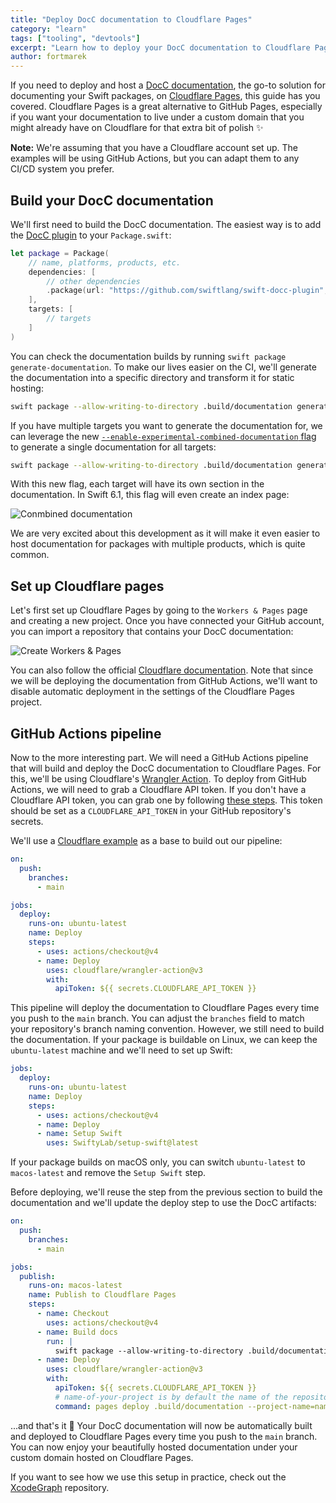 ```yaml
---
title: "Deploy DocC documentation to Cloudflare Pages"
category: "learn"
tags: ["tooling", "devtools"]
excerpt: "Learn how to deploy your DocC documentation to Cloudflare Pages."
author: fortmarek
---
```


If you need to deploy and host a [DocC documentation](https://www.swift.org/documentation/docc/), the go-to solution for documenting your Swift packages, on [Cloudflare Pages](https://pages.cloudflare.com/), this guide has you covered. Cloudflare Pages is a great alternative to GitHub Pages, especially if you want your documentation to live under a custom domain that you might already have on Cloudflare for that extra bit of polish ✨

**Note:** We're assuming that you have a Cloudflare account set up. The examples will be using GitHub Actions, but you can adapt them to any CI/CD system you prefer.

## Build your DocC documentation

We'll first need to build the DocC documentation. The easiest way is to add the [DocC plugin](https://github.com/swiftlang/swift-docc-plugin) to your `Package.swift`:
```swift
let package = Package(
    // name, platforms, products, etc.
    dependencies: [
        // other dependencies
        .package(url: "https://github.com/swiftlang/swift-docc-plugin", from: "1.1.0"),
    ],
    targets: [
        // targets
    ]
)
```

You can check the documentation builds by running `swift package generate-documentation`. To make our lives easier on the CI, we'll generate the documentation into a specific directory and transform it for static hosting:
```bash
swift package --allow-writing-to-directory .build/documentation generate-documentation --disable-indexing --output-path .build/documentation --transform-for-static-hosting --target YourProduct
```

If you have multiple targets you want to generate the documentation for, we can leverage the new [`--enable-experimental-combined-documentation` flag](https://forums.swift.org/t/a-preview-of-doccs-support-for-combined-documentation/74373) to generate a single documentation for all targets:
```bash
swift package --allow-writing-to-directory .build/documentation generate-documentation --disable-indexing --output-path .build/documentation --transform-for-static-hosting --enable-experimental-combined-documentation --target YourProductA --target YourProductB
``` 
With this new flag, each target will have its own section in the documentation. In Swift 6.1, this flag will even create an index page:

![Conmbined documentation](/marketing/images/blog/2025/02/10/deploy-docc-cloudflare-pages/combined-documentation.png)

We are very excited about this development as it will make it even easier to host documentation for packages with multiple products, which is quite common.

## Set up Cloudflare pages

Let's first set up Cloudflare Pages by going to the `Workers & Pages` page and creating a new project. Once you have connected your GitHub account, you can import a repository that contains your DocC documentation:

![Create Workers & Pages](/marketing/images/blog/2025/02/10/deploy-docc-cloudflare-pages/workers-pages-create.png)

You can also follow the official [Cloudflare documentation](https://developers.cloudflare.com/pages/framework-guides/deploy-anything/). Note that since we will be deploying the documentation from GitHub Actions, we'll want to disable automatic deployment in the settings of the Cloudflare Pages project.

## GitHub Actions pipeline

Now to the more interesting part. We will need a GitHub Actions pipeline that will build and deploy the DocC documentation to Cloudflare Pages. For this, we'll be using Cloudflare's [Wrangler Action](https://github.com/cloudflare/wrangler-action). To deploy from GitHub Actions, we will need to grab a Cloudflare API token. If you don't have a Cloudflare API token, you can grab one by following [these steps](https://developers.cloudflare.com/workers/ci-cd/external-cicd/github-actions/#api-token). This token should be set as a `CLOUDFLARE_API_TOKEN` in your GitHub repository's secrets.

We'll use a [Cloudflare example](https://github.com/cloudflare/wrangler-action?tab=readme-ov-file#deploy-when-commits-are-merged-to-main) as a base to build out our pipeline:
```yaml
on:
  push:
    branches:
      - main

jobs:
  deploy:
    runs-on: ubuntu-latest
    name: Deploy
    steps:
      - uses: actions/checkout@v4
      - name: Deploy
        uses: cloudflare/wrangler-action@v3
        with:
          apiToken: ${{ secrets.CLOUDFLARE_API_TOKEN }}
```

This pipeline will deploy the documentation to Cloudflare Pages every time you push to the `main` branch. You can adjust the `branches` field to match your repository's branch naming convention. However, we still need to build the documentation. If your package is buildable on Linux, we can keep the `ubuntu-latest` machine and we'll need to set up Swift:
```yaml
jobs:
  deploy:
    runs-on: ubuntu-latest
    name: Deploy
    steps:
      - uses: actions/checkout@v4
      - name: Deploy
      - name: Setup Swift
        uses: SwiftyLab/setup-swift@latest
```

If your package builds on macOS only, you can switch `ubuntu-latest` to `macos-latest` and remove the `Setup Swift` step.

Before deploying, we'll reuse the step from the previous section to build the documentation and we'll update the deploy step to use the DocC artifacts:
```yaml
on:
  push:
    branches:
      - main

jobs:
  publish:
    runs-on: macos-latest
    name: Publish to Cloudflare Pages
    steps:
      - name: Checkout
        uses: actions/checkout@v4
      - name: Build docs
        run: |
          swift package --allow-writing-to-directory .build/documentation generate-documentation --disable-indexing --output-path .build/documentation --transform-for-static-hosting --enable-experimental-combined-documentation --target YourProductA --target YourProductB
      - name: Deploy
        uses: cloudflare/wrangler-action@v3
        with:
          apiToken: ${{ secrets.CLOUDFLARE_API_TOKEN }}
          # name-of-your-project is by default the name of the repository
          command: pages deploy .build/documentation --project-name=name-of-your-project
```

...and that's it 🎉 Your DocC documentation will now be automatically built and deployed to Cloudflare Pages every time you push to the `main` branch. You can now enjoy your beautifully hosted documentation under your custom domain hosted on Cloudflare Pages.

If you want to see how we use this setup in practice, check out the [XcodeGraph](https://github.com/tuist/XcodeGraph) repository.
